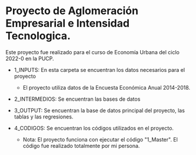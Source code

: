 # Proyecto de Aglomeración Empresarial e Intensidad Tecnologica.
Este proyecto fue realizado para el curso de Economía Urbana del ciclo 2022-0 en la PUCP.

- 1_INPUTS: En esta carpeta se encuentran los datos necesarios para el proyecto
  - El proyecto utiliza datos de la Encuesta Económica Anual 2014-2018.

- 2_INTERMEDIOS: Se encuentran las bases de datos 
- 3_OUTPUT: Se encuentran la base de datos principal del proyecto, las tablas y las regresiones. 
- 4_CODIGOS: Se encuentran los códigos utilizados en el proyecto. 
  -  Nota: El proyecto funciona con ejecutar el código "1_Master".
El código fue realizado totalmente por mi persona.
